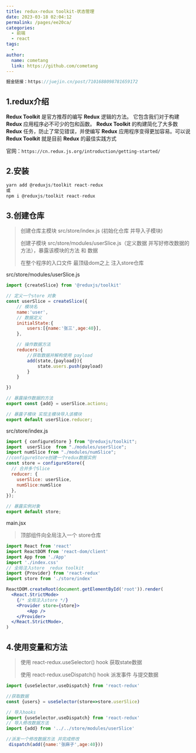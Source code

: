 ```yaml
---
title: redux-redux toolkit-状态管理
date: 2023-03-18 02:04:12
permalink: /pages/ee20ca/
categories:
  - 前端
  - react
tags:
  - 
author: 
  name: cometang
  link: https://github.com/cometang
---
```


```js
掘金链接：https://juejin.cn/post/7101688098781659172

```

## 1.redux介绍

**Redux Toolkit** 是官方推荐的编写 **Redux** 逻辑的方法。 它包含我们对于构建 **Redux** 应用程序必不可少的包和函数。 **Redux Toolkit** 的构建简化了大多数 **Redux** 任务，防止了常见错误，并使编写 **Redux** 应用程序变得更加容易。可以说 **Redux Toolkit** 就是目前 **Redux** 的最佳实践方式

官网：`https://cn.redux.js.org/introduction/getting-started/`



## 2.安装

```js
yarn add @reduxjs/toolkit react-redux
或 
npm i @reduxjs/toolkit react-redux
```



## 3.创建仓库 

> 创建仓库主模块 src/store/index.js (初始化仓库 并导入子模块)  
>
> 创建子模块  src/store/modules/userSlice.js（定义数据 并写好修改数据的方法），暴露该模块的方法  和 数据
>
> 在整个程序的入口文件 最顶级dom之上 注入store仓库

 src/store/modules/userSlice.js

```js
import {createSlice} from '@reduxjs/toolkit'

// 定义一个store 对象
const userSlice = createSlice({
    // 模块名
    name:'user',
    // 数据定义
    initialState:{
        users:[{name:'张三',age:40}],
    },

    // 操作数据方法
    reducers:{
        //获取数据并解构使用 payload
        add(state,{payload}){
            state.users.push(payload)
        }
    }

})

// 暴露操作数据的方法
export const {add} = userSlice.actions;

// 暴露子模块 实现主模块导入该模块
export default userSlice.reducer;
```

src/store/index.js 

```js
import { configureStore } from "@reduxjs/toolkit";
import  userSlice  from "./modules/userSlice";
import numSlice from "./modules/numSlice";
//configureStore创建一个redux数据实例
const store = configureStore({
  // 合并多个Slice
  reducer: {
    userSlice: userSlice,
    numSlice:numSlice
  },
});

// 暴露实例对象
export default store;
```

main.jsx

> 顶部组件向全局注入一个 store仓库

```jsx
import React from 'react'
import ReactDOM from 'react-dom/client'
import App from './App'
import './index.css'
// 全局注入store  redux toolkit
import {Provider} from 'react-redux'
import store from './store/index'

ReactDOM.createRoot(document.getElementById('root')).render(
  <React.StrictMode>
    {/* 全局注入store */}
    <Provider store={store}>
        <App />
    </Provider>
  </React.StrictMode>,
)

```



## 4.使用变量和方法

> 使用 react-redux.useSelector()   hook  获取state数据
>
> 使用 react-redux.useDispatch()   hook  派发事件 与提交数据

```jsx
import {useSelector,useDispatch} from 'react-redux'   

//获取数据
const {users} = useSelector(store=>store.userSlice)
```

```js
// 导入hooks
import {useSelector,useDispatch} from 'react-redux'
// 导入修改数据方法
import {add} from '../../store/modules/userSlice'

//派发一个修改数据方法 并完成修改
 dispatch(add({name:'张麻子',age:40}))
```



















